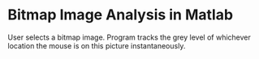 # Bitmap Image Analysis in Matlab

User selects a bitmap image. Program tracks the grey level of whichever location the mouse is on this picture instantaneously.
